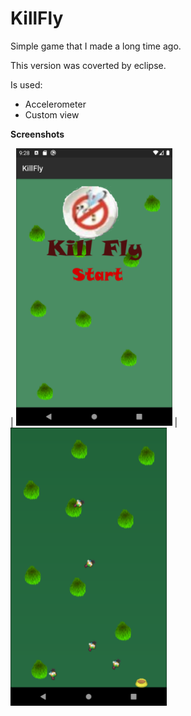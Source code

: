 # KillFly
Simple game that I made a long time ago.

This version was coverted by eclipse. 

Is used:
- Accelerometer
- Custom view


**Screenshots**

| <img src="img/start.png" width="250"> |<img src="img/game.png" width="250">
